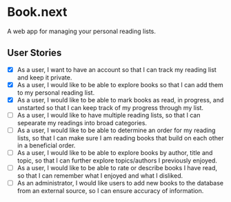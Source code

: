 # Book.next

A web app for managing your personal reading lists.

## User Stories

- [x] As a user, I want to have an account so that I can track my reading list and keep it private.
- [x] As a user, I would like to be able to explore books so that I can add them to my personal reading list.
- [x] As a user, I would like to be able to mark books as read, in progress, and unstarted so that I can keep track of my progress through my list.
- [ ] As a user, I would like to have multiple reading lists, so that I can sepearate my readings into broad categories.
- [ ] As a user, I would like to be able to determine an order for my reading lists, so that I can make sure I am reading books that build on each other in a beneficial order.
- [ ] As a user, I would like to be able to explore books by author, title and topic, so that I can further explore topics/authors I previously enjoyed.
- [ ] As a user, I would like to be able to rate or describe books I have read, so that I can remember what I enjoyed and what I disliked.
- [ ] As an administrator, I would like users to add new books to the database from an external source, so I can ensure accuracy of information.
